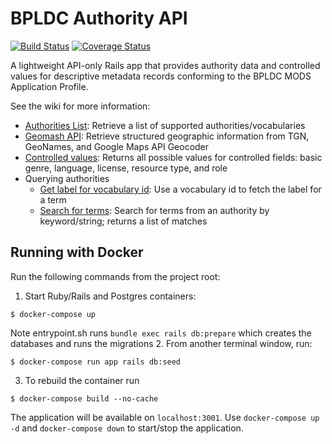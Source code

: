 # BPLDC Authority API

[![Build Status](https://travis-ci.com/boston-library/bpldc_authority_api.svg?branch=master)](https://travis-ci.com/boston-library/bpldc_authority_api) [![Coverage Status](https://coveralls.io/repos/github/boston-library/bpldc_authority_api/badge.svg?branch=master)](https://coveralls.io/github/boston-library/bpldc_authority_api?branch=master)

A lightweight API-only Rails app that provides authority data and controlled values for descriptive metadata records conforming to the BPLDC MODS Application Profile.

See the wiki for more information:

* [Authorities List](https://github.com/boston-library/bpldc_authority_api/wiki/Authorities-list): Retrieve a list of supported authorities/vocabularies
* [Geomash API](https://github.com/boston-library/bpldc_authority_api/wiki/Geomash-API): Retrieve structured geographic information from TGN, GeoNames, and Google Maps API Geocoder
* [Controlled values](https://github.com/boston-library/bpldc_authority_api/wiki/Nomenclature-controlled-values): Returns all possible values for controlled fields: basic genre, language, license, resource type, and role
* Querying authorities
    * [Get label for vocabulary id](https://github.com/boston-library/bpldc_authority_api/wiki/Querying-authorities:-get-label-for-vocabulary-id): Use a vocabulary id to fetch the label for a term
    * [Search for terms](https://github.com/boston-library/bpldc_authority_api/wiki/Querying-authorities:-search-for-terms): Search for terms from an authority by keyword/string; returns a list of matches

## Running with Docker

Run the following commands from the project root:

1. Start Ruby/Rails and Postgres containers:
```
$ docker-compose up

```
Note entrypoint.sh runs `bundle exec rails db:prepare` which creates the databases and runs the migrations
2. From another terminal window, run:
```
$ docker-compose run app rails db:seed
```
3. To rebuild the container run
```
$ docker-compose build --no-cache
```
The application will be available on `localhost:3001`. Use `docker-compose up -d` and `docker-compose down` to start/stop the application.


<!-- ## Pipeline script for bpldc_authority_jenkinsfile
pipeline {
    agent any

    stages {
        stage('CheckoutCode') {
            steps {
                
                checkout([$class: 'GitSCM', 
                    branches: [[name: '*/${BRANCH_NAME}']], 
                    userRemoteConfigs: [[
                        url: "https://github.com/boston-library/bpldc_authority_api.git",
                        credentialsId: 'bplwebmaster'
                        ]]
                ])
            }
        }

        stage('Preparation') {
            steps {
                sh '''
                    #!/usr/bin/env bash
                    set -xe
                    
                    if [ "$(docker ps -qa -f name=bpldc_authority_api)" ]; then 
                        docker stop $(docker ps -qa -f name=bpldc_authority_api) || true
                    fi
                    
                    if [ "$(docker ps -qa -f name=bpldc_authority_cache)" ]; then 
                        docker stop $(docker ps -qa -f name=bpldc_authority_cache) || true
                    fi
                    
                    if [ "$(docker ps -qa -f name=bpldc_authority_pg)" ]; then 
                        docker stop $(docker ps -qa -f name=bpldc_authority_pg) || true
                    fi
                    
                    if [ "$(docker ps -qa -f name=bpldc_authority_api)" ]; then 
                        docker rm $(docker ps -qa -f name=bpldc_authority_api) || true
                    fi
                    
                    if [ "$(docker ps -qa -f name=bpldc_authority_cache)" ]; then 
                        docker rm $(docker ps -qa -f name=bpldc_authority_api) || true
                    fi
                    
                    if [ "$(docker ps -qa -f name=bpldc_authority_pg)" ]; then 
                        docker rm $(docker ps -qa -f name=bpldc_authority_pg) || true
                    fi                
                '''
            }
        }
        
        stage('Docker images build') {
            steps {
                sh '''
                #!/usr/bin/env bash
                
                set -xe
                
                echo "GEONAMES_USERNAME=boston_library" > .env
                echo "GOOGLE_MAPS_API_KEY=${GOOGLE_MAPS_API_KEY}" >> .env
                echo "BPLDC_REDIS_CACHE_URL=" >> .env
                
                cat .env
                
                sudo docker compose build 
                sudo docker compose up -d
                '''
            }    
        }
        
        stage('Test') {
            steps {
                sh '''
                    #!/usr/bin/env bash
                    set -xe
                    sudo docker-compose run app bundle exec rake --verbose
                '''
            }
        }
    }
    
    post {
        always {
            sh '''
                #!/usr/bin/env bash
                set -xe
                sudo docker stop $(docker ps -aq)
                sudo docker rm $(docker ps -aq)
                
                sudo docker rmi bostonlibrary/bpldc_authority_api:dev-latest
            '''
        }
    }
}

 -->

<!-- 
#!groovy
@Library("bpllib2@jenkinsfile-shared-library") _

def bpl_tool = new org.bpl.bpl_tools()

pipeline {
    agent any
       
    environment {
        RAILS_ENV = 'test'
        // RAILS_ENV = 'staging'
    } 
    
    stages {
   
        // stage('CheckoutCode') {
        //     steps {
        //         checkout([$class: 'GitSCM', 
        //             branches: [[name: '*/${BRANCH_NAME}']], 
        //             userRemoteConfigs: [[
        //                 url: "https://github.com/boston-library/Commonwealth_3.git",
        //                 credentialsId: 'bplwebmaster'
        //                 ]]
        //         ])
        //     }
        // }

        stage('CheckoutCode') {
            steps {
                script {  
                    echo "bpl_tool is ${bpl_tool}"
                    echo "In Jenkinsfile phase: Checkout Source Code" 
                    bpl_tool.CheckoutCode() 
                }
            }
        }
        
        stage('Preparation') {
            steps {
                script {  
                    echo "In Jenkinsfile phase: Preparation at the very begining"                   
                    bpl_tool.RunPreparation()
                }                
            }
        }

        // stage ('Install new ruby'){
        //     steps {
        //         sh '''
        //             #!/bin/bash -l
        //             set +x
   
        //             if [ -s /var/lib/jenkins/.rvm/bin/rvm ]; then 
        //                 source /var/lib/jenkins/.rvm/bin/rvm
        //             else 
        //                 exit
        //             fi
                    
        //             EXPECTED_RUBY=`cat .ruby-version`
        //                         ## /var/lib/jenkins/.rvm/bin/rvm list
        //             echo "EXPECTED_RUBY is $EXPECTED_RUBY"
        //             set -x
        //             rvm list
        //             rvm use ${EXPECTED_RUBY} --default
        //             ruby --version
                    
        //         '''
        //     }
        // }

        stage ('Install new ruby'){
            steps {
                script {  
                    echo "In Jenkins phase: Install new ruby" 
                    def EXPECTED_RUBY = sh(returnStdout: true, script: 'cat .ruby-version')
                    echo "EXPECTED_RUBY is $EXPECTED_RUBY"                    
                    bpl_tool.InstallNewRuby(EXPECTED_RUBY) 
                }
            }
        }
        
        // stage('bundle install') {
        //     steps {
        //         sh '''
        //             #!/bin/bash --login
        //             set +x
                    
        //             EXPECTED_RUBY=`cat .ruby-version`
    
        //             if [ -s /var/lib/jenkins/.rvm/bin/rvm ]; then 
        //                 source /var/lib/jenkins/.rvm/bin/rvm
        //             else 
        //                 exit
        //             fi    
                    
        //             rvm use ${EXPECTED_RUBY} --default
                    
        //             bundle install --jobs=3 --retry=3
                    
        //         '''
        //     }
        // }

        stage ('Bundle Install .. '){
            steps {
                script {  
                    echo "In Jenkins phase: bundle install "                    
                    bpl_tool.RunBundleInstall() 
                }
            }
        }

        stage ('DB preparation'){
            steps {
                script {  
                    echo "In Jenkins phase: DB preparation " 
                    railsEnv = env.RAILS_ENV
                            // sh "printenv"
                    echo "railsEnv variables is : ${railsEnv}"                   
                    bpl_tool.RunDBpreparation(railsEnv) 
                }
            }
        }

        // stage('DB preparation') {
        //     steps {
        //         sh '''
        //             #!/bin/bash --login
        //             set +x
                    
        //             ls -alt
        //             EXPECTED_RUBY=`cat .ruby-version`
                
        //             if [ -s /var/lib/jenkins/.rvm/bin/rvm ]; then 
        //                 source /var/lib/jenkins/.rvm/bin/rvm
        //             else 
        //                 exit
        //             fi    
                    
        //             rvm use ${EXPECTED_RUBY} --default
        //             set -x
                    
        //             RAILS_ENV=staging bundle exec rails db:prepare
        //             RAILS_ENV=${RAILS_ENV} bundle exec rails db:migrate
                    
        //         '''
        //     }
        // }

        stage('CI') {
            steps {
                script {  
                    echo "In Jenkins phase: running CI testing "                   
                    bpl_tool.RunCI() 
                }
            }
        }

        stage('Deploy') {
            steps {
                script {  
                    echo "In Jenkins phase: Capistrano deploying "
                    railsEnv = env.RAILS_ENV
                    echo "railsEnv is ${railsEnv}"              
                    bpl_tool.RunDeployment(railsEnv) 
                }
            }
        }
        
        // stage('Deploy') {
        //     steps {
        //         script {
        //             sh """
        //                 #!/bin/bash --login
        //                 set -x
                        
        //                 # STAGE_NAME=\$stage_name_password
        //                 # SERVER_IP=\$server_ip_password
        //                 # DEPLOY_USER=\$deploy_user_password
        //                 # SSH_KEY=\$ssh_key_password

        //                 # GIT_HTTP_USERNAME=\$GIT_HTTP_USERNAME_password
        //                 # GIT_HTTP_PASSWORD=\$GIT_HTTP_PASSWORD_password
    

        //                 EXPECTED_RUBY=`cat .ruby-version`
        //                 echo "EXPECTED_RUBY is \$EXPECTED_RUBY"
                            
        //                 set +x
                        
        //                 if [ -s /var/lib/jenkins/.rvm/bin/rvm ]; then 
        //                     source /var/lib/jenkins/.rvm/bin/rvm
        //                 else 
        //                     exit
        //                 fi    
                        

        //                 rvm list
        //                 rvm install "\$EXPECTED_RUBY"
        //                 rvm use "\$EXPECTED_RUBY" --default
        //                 whereis ruby
        //                 ruby --version

        //                 RAILS_ENV=staging cap staging install --trace
        //                 RAILS_ENV=staging cap -T
                        
                        
        //                 ## If using GIT_HTTP_USERNAME/PASSWORD from Jenkins level, 
        //                 ## Capistrano breaks here!
        //                 RAILS_ENV=staging cap staging deploy:check
        //                 RAILS_ENV=staging cap staging deploy --dry-run --trace
        //                 RAILS_ENV=staging cap staging deploy --trace
                        
        //                 if [[ -f ./config/deploy/production.rb ]]; then 
        //                     echo "There is ./config/deploy/production.rb created!"
        //                     ls -alt ./config/deploy/production.rb
        //                 else 
        //                     echo "There is NO ./config/deploy/production.rb yet"
        //                 fi   
        //             """
        //         }            
        //     }
        // }
    }
}    

==============
Another workable jenkinsfile


#!groovy
@Library("bpldc_lib@jenkinsfile") _

def bpl_tool = new org.bpl.bpl_tools()

pipeline {
    agent any

    environment {
        RAILS_ENV = 'test'
        // RAILS_ENV = 'staging'
    } 

    options {
        ansiColor('xterm')
    }
    
    stages {
   
                // stage('CheckoutCode') {
                //     steps {
                //         checkout([$class: 'GitSCM', 
                //             branches: [[name: '*/${BRANCH_NAME}']], 
                //             userRemoteConfigs: [[
                //                 url: "https://github.com/boston-library/Commonwealth_3.git",
                //                 credentialsId: 'bplwebmaster'
                //                 ]]
                //         ])
                //     }
                // }

        stage('CheckoutCode') {
            steps {
                script {  
                    echo "bpl_tool is ${bpl_tool}"
                    echo "In Jenkinsfile phase: Checkout Source Code" 
                    bpl_tool.CheckoutCode() 
                }
            }
        }
        
        stage('Preparation') {
            steps {
                script {  
                    echo "In Jenkinsfile phase: Preparation at the very begining"                   
                    bpl_tool.RunPreparation()
                }                
            }
        }

        stage ('Install new ruby'){
            steps {
                script {  
                    echo "In Jenkins phase: Install new ruby" 
                    // def EXPECTED_RUBY = sh(returnStdout: true, script: 'cat .ruby-version')
                    EXPECTED_RUBY = '3.2.5'
                    echo "EXPECTED_RUBY is $EXPECTED_RUBY"                    
                    bpl_tool.InstallNewRuby(EXPECTED_RUBY) 
                }
            }
        }

        stage ('Bundle Install .. '){
            steps {
                script {  
                    echo "In Jenkins phase: bundle install "                    
                    bpl_tool.RunBundleInstall() 
                }
            }
        }

        stage ('DB preparation'){
            steps {
                script {  
                    echo "In Jenkins phase: DB preparation " 
                    railsEnv = env.RAILS_ENV
                            // sh "printenv"
                    echo "railsEnv variables is : ${railsEnv}"                   
                    bpl_tool.RunDBpreparation(railsEnv) 
                }
            }
        }

        stage('CI') {
            steps {
                script {  
                    echo "In Jenkins phase: running CI testing "                   
                    bpl_tool.RunCI() 
                }
            }
        }

        stage('Deploy') {
            steps {
                script {  
                    echo "In Jenkins phase: Capistrano deploying "
                    railsEnv = env.RAILS_ENV
                    server_ip = env.SERVER_IP
                    ssh_key = env.SSH_KEY
                            // echo "railsEnv is ${railsEnv}, server_ip is ${server_ip}, ssh_key is ${ssh_key}"              
                    bpl_tool.RunDeployment(railsEnv, server_ip, ssh_key) 
                }
            }
        }
    }

    post {
        failure {
            emailext (
                subject: "Build failed in Jenkins: ${env.JOB_NAME} #${env.BUILD_NUMBER}",
                body: """<p>Build failed in Jenkins:</p>
                        <p>Job: ${env.JOB_NAME}</p>
                        <p>Build Number: ${env.BUILD_NUMBER}</p>
                        <p>Build URL: <a href="${env.BUILD_URL}">${env.BUILD_URL}</a></p>""",
                recipientProviders: [[$class: 'DevelopersRecipientProvider']]
            )
        }
    }

}    
================



And its shared library:
=================
#!groovy
package org.bpl

def CheckoutCode(){
  checkout([$class: 'GitSCM', 
      branches: [[name: '*/${BRANCH_NAME}']], 
      userRemoteConfigs: [[
          url: "https://github.com/boston-library/bpldc_authority_api.git",
          credentialsId: 'bplwebmaster'
          ]]
  ])
}

def GetCode(srcType,branchName,gitHttpURL,credentialsId){
    if (srcType == "git"){
        println("Downloading code from branch: ${branchName}")
        checkout([
            $class: 'GitSCM', branches: [[name: "${branchName}"]], 
            extensions: [],
            userRemoteConfigs: [[credentialsId: "{$credentialsId}", url: "${gitHttpURL}"]]
            ])
    }
}

def InstallNewRuby(rubyVersion){
   println("Installing new ruby version by being called: ${rubyVersion}")
   withEnv(["RUBYVERSION=${rubyVersion}"]){
      sh '''
      #!/bin/bash --login
 
      ## EXPECTED_RUBY=`cat .ruby-version`
      echo "ruby_version is ${RUBYVERSION}"

      source /var/lib/jenkins/.bashrc
      source /var/lib/jenkins/.bash_profile
      source /var/lib/jenkins/.profile

      if [ -s /var/lib/jenkins/.rvm/bin/rvm ]; then 
        source /var/lib/jenkins/.rvm/bin/rvm
      else 
        exit
      fi

      echo "after sourcing rvm..."
      rvm install ${RUBYVERSION}
      ## /var/lib/jenkins/.rvm/bin/rvm get stable
      rvm use ${RUBYVERSION} --default
      rvm alias create --default  ${RUBYVERSION} 
      rvm alias create --current  ${RUBYVERSION} 

      # # bundle install
      whereis ruby
      ruby --version                    
           
      '''.stripIndent()
   }
}

def RunPreparation(){
  println("RUN bundle install ")
  sh '''
    #!/bin/bash --login

    sudo sed -i 's/port = 5433/port = 5432/' /etc/postgresql/15/main/postgresql.conf
    #sudo cp /etc/postgresql/{9.3,12}/main/pg_hba.conf
    sudo pg_ctlcluster 15 main restart
    
    export RAILS_ENV=test
    
    export PGVER=12
    export PGHOST=127.0.0.1
    export PGUSER=postgres
    export PGPASSWORD=postgres
    export PGPORT=5432
    export NOKOGIRI_USE_SYSTEM_LIBRARIES=true
    export RAILS_VERSION=6.0.5

    EXPECTED_RUBY=`cat .ruby-version`
    BUNDLE_VER=$(tail -1 ./Gemfile.lock | xargs)

    if [ -s /var/lib/jenkins/.rvm/bin/rvm ]; then 
        source /var/lib/jenkins/.rvm/bin/rvm
    else 
        exit
    fi

    set -e

    rvm install ${EXPECTED_RUBY} -C --with-jemalloc
    ## /var/lib/jenkins/.rvm/bin/rvm get stable
    rvm use ${EXPECTED_RUBY} --default 
    rvm alias create --default  ${EXPECTED_RUBY} 
    rvm alias create --current  ${EXPECTED_RUBY} 

    ruby --version


    echo "and bundle version is ${BUNDLE_VER}"
    export BUNDLE_GEMFILE=$PWD/Gemfile                
    # gem update --system --no-document
    gem update --system 
    gem install bundler:${BUNDLE_VER} --no-document
    
    ## Because previous capistrano deployment creates a new production.rb that
    ## cannot pass the CI tests. Remove it if we are in test/staging environment
    ## If in production environment, it should be passed by CI.
    if [[ -f ./config/deploy/production.rb ]]; then 
        ls -alt ./config/deploy/production.rb
        git clean -f config/deploy/production.rb
    else 
        echo "There is NO ./config/deploy/production.rb yet"
    fi 
  '''
}

def RunBundleInstall(){
  println("RUN bundle install ")
  sh '''
    #!/bin/bash -l
   
    echo "In  shared library,  bundle install" 
    if [ -s /var/lib/jenkins/.rvm/bin/rvm ]; then 
       source /var/lib/jenkins/.rvm/bin/rvm
    else 
       exit
    fi    
    
    ## rvm use ${EXPECTED_RUBY} --default
    bundle install

  '''
}

def RunDBpreparation(railsEnv){
  println("RUN DB prepare and migrate ")
  withEnv(["RAILS_ENV=${railsEnv}"]){
    sh '''
      #!/bin/bash -l
     
      echo "RAILS_ENV from Jenkinsfile is ${RAILS_ENV}"
      echo "In  shared library,  db:prepare and db:migrate " 
      if [ -s /var/lib/jenkins/.rvm/bin/rvm ]; then 
         source /var/lib/jenkins/.rvm/bin/rvm
      else 
         exit
      fi    

      EXPECTED_RUBY=`cat .ruby-version`

      rvm install ${EXPECTED_RUBY}
         ## /var/lib/jenkins/.rvm/bin/rvm get stable
      rvm use ${EXPECTED_RUBY} --default
      rvm alias create --default  ${EXPECTED_RUBY} 
      rvm alias create --current  ${EXPECTED_RUBY} 
      
      # RAILS_ENV=${RAILS_ENV} bundle exec rails db:prepare
      # RAILS_ENV=${RAILS_ENV} bundle exec rails db:migrate

      bundle exec rails db:prepare
      bundle exec rails db:migrate

    '''
  }
}


def RunCI(){
  println("Running CI  ")
  sh '''
    #!/bin/bash --login
    set +x

    EXPECTED_RUBY=`cat .ruby-version`

    if [ -s /var/lib/jenkins/.rvm/bin/rvm ]; then 
        source /var/lib/jenkins/.rvm/bin/rvm
    else 
        exit
    fi    
    
    rvm use default ${EXPECTED_RUBY} 
    
            ## RAILS_ENV=test bundle exec rake
    bundle exec rake
  '''
}

def RunRSpec(){
    println("Running Spec Tests ")
    sh '''
        #!/bin/bash -l
        set -x
        
        EXPECTED_RUBY=`cat .ruby-version`
        echo "EXPECTED_RUBY is ${EXPECTED_RUBY}"
        
        if [ -s /var/lib/jenkins/.rvm/bin/rvm ]; then 
           source /var/lib/jenkins/.rvm/bin/rvm
        else 
           exit
        fi    
        
        ## rvm use ${EXPECTED_RUBY} --default
        ## bundle install
        
        ## bin/rails exec rspec
        rspec   
    '''
}

 
def RunDeployment(railsEnv, server_ip, ssh_key){
  println("RUN Capistrano deployment ")
  withEnv(["RAILS_ENV=${railsEnv}", "SERVER_IP=${server_ip}", "SSH_KEY=${ssh_key}"]){
    sh """
        #!/bin/bash --login
        set -x
        
        EXPECTED_RUBY=`cat .ruby-version`
        echo "EXPECTED_RUBY is \$EXPECTED_RUBY"
            
        set +x
        
        if [ -s /var/lib/jenkins/.rvm/bin/rvm ]; then 
            source /var/lib/jenkins/.rvm/bin/rvm
        else 
            exit
        fi

        rvm list
        rvm install "\$EXPECTED_RUBY"
        rvm use "\$EXPECTED_RUBY" --default
        # whereis ruby
        ruby --version

        eval \$(ssh-agent)
        ssh-add \$SSH_KEY
        
        RAILS_ENV=staging cap staging install --trace
        RAILS_ENV=staging cap -T        
        
        ## If using GIT_HTTP_USERNAME/PASSWORD from Jenkins level, 
        ## Capistrano breaks here!
        RAILS_ENV=staging cap staging deploy:check
        RAILS_ENV=staging cap staging deploy --dry-run --trace
        RAILS_ENV=staging cap staging deploy --trace
        
        if [[ -f ./config/deploy/production.rb ]]; then 
            echo "There is ./config/deploy/production.rb created!"
            ls -alt ./config/deploy/production.rb
        else 
            echo "There is NO ./config/deploy/production.rb yet"
        fi   
    """
  }
}



=============














  -->


